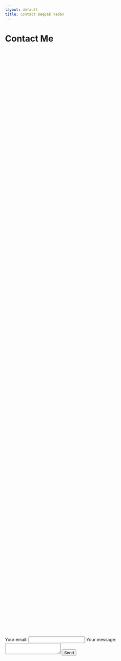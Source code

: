 ```yaml
---
layout: default
title: Contact Deepak Yadav
---
```


<div id="contact">
  <h1 class="pageTitle">Contact Me</h1>
  <div class="form-container">
    <!-- modify this form HTML and place wherever you want your form -->
      <form
        action="https://formspree.io/f/xlekyjwb"
        method="POST"
      >
        <label>
          Your email:
          <input type="email" name="email">
        </label>
        <label>
          Your message:
          <textarea name="message"></textarea>
        </label>
        <!-- your other form fields go here -->
        <button type="submit">Send</button>
      </form>
  </div>
</div>

<style>
.form-container {
  display: flex;
  justify-content: center;
  align-items: center;
  height: 100%;
}
</style>
